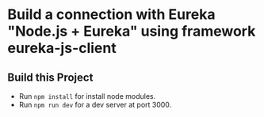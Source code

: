 # Build a connection with Eureka "Node.js + Eureka" using framework eureka-js-client

## Build this Project
- Run `npm install` for install node modules.
- Run `npm run dev` for a dev server at port 3000.